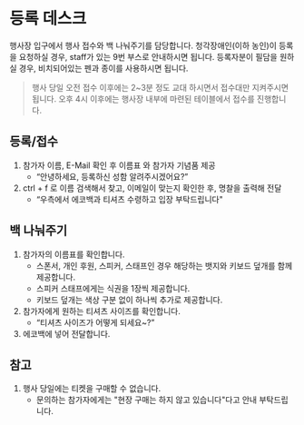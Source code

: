 # 등록 데스크

행사장 입구에서 행사 접수와 백 나눠주기를 담당합니다. 청각장애인(이하 농인)이 등록을 요청하실 경우, staff가 있는 9번 부스로 안내하시면 됩니다. 등록자분이 필담을 원하실 경우, 비치되어있는 펜과 종이를 사용하시면 됩니다.

> 행사 당일 오전 접수 이후에는 2~3분 정도 교대 하시면서 접수대만 지켜주시면 됩니다.
오후 4시 이후에는 행사장 내부에 마련된 테이블에서 접수를 진행합니다.


## 등록/접수

1. 참가자 이름, E-Mail 확인 후 이름표 와 참가자 기념품 제공
    - “안녕하세요, 등록하신 성함 알려주시겠어요?”
2. ctrl + f 로 이름 검색해서 찾고, 이메일이 맞는지 확인한 후, 명찰을 출력해 전달
    - “우측에서 에코백과 티셔츠 수령하고 입장 부탁드립니다"

## 백 나눠주기

1. 참가자의 이름표를 확인합니다.
    - 스폰서, 개인 후원, 스피커, 스태프인 경우 해당하는 뱃지와 키보드 덮개를 함께 제공합니다.
    - 스피커 스태프에게는 식권을 1장씩 제공합니다.
    - 키보드 덮개는 색상 구분 없이 하나씩 추가로 제공합니다.
2. 참가자에게 원하는 티셔츠 사이즈를 확인합니다.
    - “티셔츠 사이즈가 어떻게 되세요~?”
3. 에코백에 넣어 전달합니다.

## 참고

1. 행사 당일에는 티켓을 구매할 수 없습니다. 
    - 문의하는 참가자에게는 "현장 구매는 하지 않고 있습니다"다고 안내 부탁드립니다.

